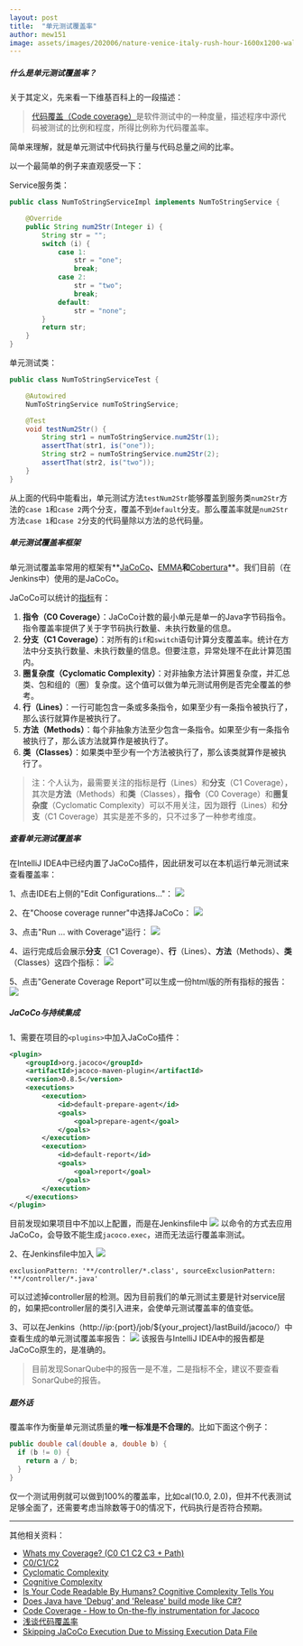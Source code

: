 ```yaml
---
layout: post
title:  "单元测试覆盖率"
author: mew151
image: assets/images/202006/nature-venice-italy-rush-hour-1600x1200-wallpaper.jpg
---
```


##### 什么是单元测试覆盖率？
关于其定义，先来看一下维基百科上的一段描述：
>[代码覆盖（Code coverage）](https://zh.wikipedia.org/wiki/%E4%BB%A3%E7%A2%BC%E8%A6%86%E8%93%8B%E7%8E%87)是软件测试中的一种度量，描述程序中源代码被测试的比例和程度，所得比例称为代码覆盖率。

简单来理解，就是单元测试中代码执行量与代码总量之间的比率。

以一个最简单的例子来直观感受一下：

Service服务类：
```java
public class NumToStringServiceImpl implements NumToStringService {

    @Override
    public String num2Str(Integer i) {
        String str = "";
        switch (i) {
            case 1:
                str = "one";
                break;
            case 2:
                str = "two";
                break;
            default:
                str = "none";
        }
        return str;
    }
}
```

单元测试类：
```java
public class NumToStringServiceTest {

    @Autowired
    NumToStringService numToStringService;

    @Test
    void testNum2Str() {
        String str1 = numToStringService.num2Str(1);
        assertThat(str1, is("one"));
        String str2 = numToStringService.num2Str(2);
        assertThat(str2, is("two"));
    }
}
```

从上面的代码中能看出，单元测试方法`testNum2Str`能够覆盖到服务类`num2Str`方法的`case 1`和`case 2`两个分支，覆盖不到`default`分支。那么覆盖率就是`num2Str`方法`case 1`和`case 2`分支的代码量除以方法的总代码量。

##### 单元测试覆盖率框架

单元测试覆盖率常用的框架有**[JaCoCo](https://www.eclemma.org/jacoco/)**、**[EMMA](http://emma.sourceforge.net/)**和**[Cobertura](http://cobertura.sourceforge.net/)**。我们目前（在Jenkins中）使用的是JaCoCo。

JaCoCo可以统计的[指标](https://www.jacoco.org/jacoco/trunk/doc/counters.html)有：

1. **指令（C0 Coverage）**：JaCoCo计数的最小单元是单一的Java字节码指令。指令覆盖率提供了关于字节码执行数量、未执行数量的信息。
2. **分支（C1 Coverage）**：对所有的`if`和`switch`语句计算分支覆盖率。统计在方法中分支执行数量、未执行数量的信息。但要注意，异常处理不在此计算范围内。
3. **圈复杂度（Cyclomatic Complexity）**：对非抽象方法计算圈复杂度，并汇总类、包和组的（圈）复杂度。这个值可以做为单元测试用例是否完全覆盖的参考。
4. **行（Lines）**：一行可能包含一条或多条指令，如果至少有一条指令被执行了，那么该行就算作是被执行了。
5. **方法（Methods）**：每个非抽象方法至少包含一条指令。如果至少有一条指令被执行了，那么该方法就算作是被执行了。
6. **类（Classes）**：如果类中至少有一个方法被执行了，那么该类就算作是被执行了。

>注：个人认为，最需要关注的指标是**行**（Lines）和**分支**（C1 Coverage），其次是**方法**（Methods）和**类**（Classes），**指令**（C0 Coverage）和**圈复杂度**（Cyclomatic Complexity）可以不用关注，因为跟**行**（Lines）和**分支**（C1 Coverage）其实是差不多的，只不过多了一种参考维度。

##### 查看单元测试覆盖率
在IntelliJ IDEA中已经内置了JaCoCo插件，因此研发可以在本机运行单元测试来查看覆盖率：

1、点击IDE右上侧的"Edit Configurations..."：
![](/assets/images/202006/ideaJ-1.png)

2、在"Choose coverage runner"中选择JaCoCo：
![](/assets/images/202006/ideaJ-2.png)

3、点击"Run ... with Coverage"运行：
![](/assets/images/202006/ideaJ-3.png)

4、运行完成后会展示**分支**（C1 Coverage）、**行**（Lines）、**方法**（Methods）、**类**（Classes）这四个指标：
![](/assets/images/202006/ideaJ-4.png)

5、点击"Generate Coverage Report"可以生成一份html版的所有指标的报告：
![](/assets/images/202006/ideaJ-5.png)

##### JaCoCo与持续集成
1、需要在项目的`<plugins>`中加入JaCoCo插件：
```xml
<plugin>
    <groupId>org.jacoco</groupId>
    <artifactId>jacoco-maven-plugin</artifactId>
    <version>0.8.5</version>
    <executions>
        <execution>
            <id>default-prepare-agent</id>
            <goals>
                <goal>prepare-agent</goal>
            </goals>
        </execution>
        <execution>
            <id>default-report</id>
            <goals>
                <goal>report</goal>
            </goals>
        </execution>
    </executions>
</plugin>
```
目前发现如果项目中不加以上配置，而是在Jenkinsfile中
![](/assets/images/202006/Jenkins-1.png)
以命令的方式去应用JaCoCo，会导致不能生成`jacoco.exec`，进而无法运行覆盖率测试。

2、在Jenkinsfile中加入
![](/assets/images/202006/Jenkins-2.png)
```text
exclusionPattern: '**/controller/*.class', sourceExclusionPattern: '**/controller/*.java'
```
可以过滤掉controller层的检测。因为目前我们的单元测试主要是针对service层的，如果把controller层的类引入进来，会使单元测试覆盖率的值变低。

3、可以在Jenkins（http://${ip}:${port}/job/${your_project}/lastBuild/jacoco/）中查看生成的单元测试覆盖率报告：
![](/assets/images/202006/Jenkins-3.png)
该报告与IntelliJ IDEA中的报告都是JaCoCo原生的，是准确的。
>目前发现SonarQube中的报告一是不准，二是指标不全，建议不要查看SonarQube的报告。

##### 题外话
覆盖率作为衡量单元测试质量的**唯一标准是不合理的**。比如下面这个例子：
```java
public double cal(double a, double b) {
  if (b != 0) {
    return a / b;
  }
}
```
仅一个测试用例就可以做到100%的覆盖率，比如cal(10.0, 2.0)，但并不代表测试足够全面了，还需要考虑当除数等于0的情况下，代码执行是否符合预期。

---
其他相关资料：
- [Whats my Coverage? (C0 C1 C2 C3 + Path)](https://grosser.it/2008/04/04/whats-my-coverage-c0-c1-c2-c3-path-coverage/)
- [C0/C1/C2](http://atlas-softquality.com/faqanswer3.html)
- [Cyclomatic Complexity](https://docs.codeclimate.com/docs/cyclomatic-complexity)
- [Cognitive Complexity](https://docs.codeclimate.com/docs/cognitive-complexity)
- [Is Your Code Readable By Humans? Cognitive Complexity Tells You](https://www.tomasvotruba.com/blog/2018/05/21/is-your-code-readable-by-humans-cognitive-complexity-tells-you/)
- [Does Java have 'Debug' and 'Release' build mode like C#?](https://stackoverflow.com/questions/8613535/does-java-have-debug-and-release-build-mode-like-c)
- [Code Coverage - How to On-the-fly instrumentation for Jacoco](http://janejieblog.blogspot.com/2018/10/jacoco-how-to-on-fly-instrumentation.html)
- [浅谈代码覆盖率](https://tech.youzan.com/code-coverage/)
- [Skipping JaCoCo Execution Due to Missing Execution Data File](http://www.ffbit.com/blog/2014/05/21/skipping-jacoco-execution-due-to-missing-execution-data-file/)